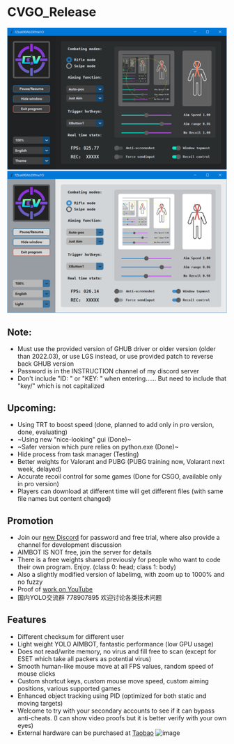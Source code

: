 # CVGO_Release
![image](dark_theme.png)
![image](light_theme.png)

## Note:
* Must use the provided version of GHUB driver or older version (older than 2022.03), or use LGS instead, or use provided patch to reverse back GHUB version
* Password is in the INSTRUCTION channel of my discord server
* Don't include "ID: " or "KEY: " when entering...... But need to include that "key/" which is not capitalized

## Upcoming:
* Using TRT to boost speed (done, planned to add only in pro version, done, evaluating)
* ~Using new "nice-looking" gui (Done)~
* ~Safer version which pure relies on python.exe (Done)~
* Hide process from task manager (Testing)
* Better weights for Valorant and PUBG (PUBG training now, Volarant next week, delayed)
* Accurate recoil control for some games (Done for CSGO, available only in pro version)
* Players can download at different time will get different files (with same file names but content changed)

## Promotion
* Join our [new Discord](https://discord.gg/qkvkT7y7mZ) for password and free trial, where also provide a channel for development discussion
* AIMBOT IS NOT free, join the server for details
* There is a free weights shared previously for people who want to code their own program. Enjoy. (class 0: head; class 1: body)
* Also a slightly modified version of labelimg, with zoom up to 1000% and no fuzzy
* Proof of [work on YouTube](https://www.youtube.com/channel/UCyDKoZcyp2vDvskHFviRtag)
* 国内YOLO交流群 778907895 欢迎讨论各类技术问题

## Features
* Different checksum for different user
* Light weight YOLO AIMBOT, fantastic performance (low GPU usage)
* Does not read/write memory, no virus and fill free to scan (except for ESET which take all packers as potential virus)
* Smooth human-like mouse move at all FPS values, random speed of mouse clicks
* Custom shortcut keys, custom mouse move speed, custom aiming positions, various supported games
* Enhanced object tracking using PID (optimized for both static and moving targets)
* Welcome to try with your secondary accounts to see if it can bypass anti-cheats. (I can show video proofs but it is better verify with your own eyes)
* External hardware can be purchased at [Taobao](https://world.taobao.com/item/659201542143.htm)
![image](Kmbox_A/kmbox_a.png)

